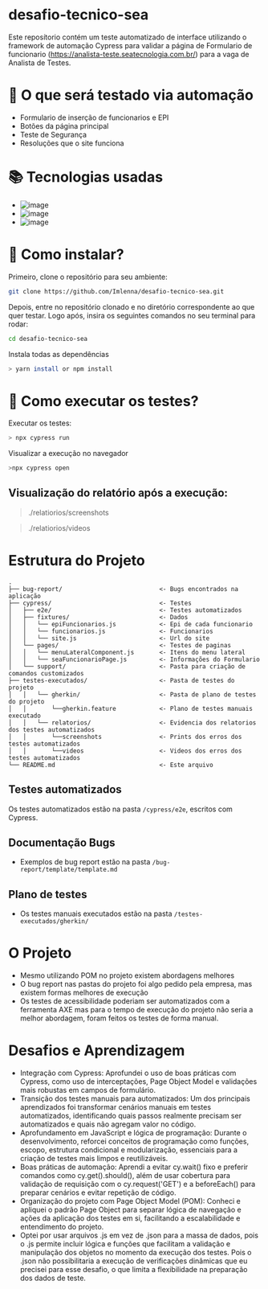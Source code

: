 # desafio-tecnico-sea

Este reposítorio contém um teste automatizado de interface utilizando o framework de automação Cypress para validar a página de Formulario de funcionario (https://analista-teste.seatecnologia.com.br/) para a vaga de Analista de Testes. 

# :mag_right: O que será testado via automação
- Formulario de inserção de funcionarios e EPI
- Botões da página principal
- Teste de Segurança
- Resoluções que o site funciona

# :books: Tecnologias usadas
- ![image](https://img.shields.io/badge/-cypress-%23E5E5E5?logo=cypress&logoColor=058a5e)
- ![image](https://img.shields.io/badge/node.js-6DA55F?style=for-the-badge&logo=node.js&logoColor=white)
- ![image]((https://img.shields.io/badge/JavaScript-323330?style=for-the-badge&logo=javascript&logoColor=F7DF1E))
    
# :open_file_folder: Como instalar?
Primeiro, clone o repositório para seu ambiente:
```bash
git clone https://github.com/Imlenna/desafio-tecnico-sea.git
```
Depois, entre no repositório clonado e no diretório correspondente ao que quer testar. Logo após, insira os seguintes comandos no seu terminal para rodar:
```bash    
cd desafio-tecnico-sea
```
Instala todas as dependências
```bash
> yarn install or npm install
```
# :arrows_counterclockwise: Como executar os testes?
Executar os testes:
```bash
> npx cypress run
```
Visualizar a execução no navegador
```bash
>npx cypress open
```
## Visualização do relatório após a execução:

> ./relatiorios/screenshots

> ./relatiorios/videos


# Estrutura do Projeto

```tree
.
├── bug-report/                           <- Bugs encontrados na aplicação 
├── cypress/                              <- Testes
│   ├── e2e/                              <- Testes automatizados
│   ├── fixtures/                         <- Dados
│   │   └── epiFuncionarios.js            <- Epi de cada funcionario
│   │   └── funcionarios.js               <- Funcionarios      
│   │   └── site.js                       <- Url do site   
│   └── pages/                            <- Testes de paginas
│   │   └── menuLateralComponent.js       <- Itens do menu lateral
│   │   └── seaFuncionarioPage.js         <- Informações do Formulario
│   └── support/                          <- Pasta para criação de comandos customizados
├── testes-executados/                    <- Pasta de testes do projeto
│   │   └── gherkin/                      <- Pasta de plano de testes do projeto
│   │       └──gherkin.feature            <- Plano de testes manuais executado
│   │   └── relatorios/                   <- Evidencia dos relatorios dos testes automatizados
│   │       └──screenshots                <- Prints dos erros dos testes automatizados
│   │       └──videos                     <- Videos dos erros dos testes automatizados
└── README.md                             <- Este arquivo
```

## Testes automatizados
Os testes automatizados estão na pasta `/cypress/e2e`, escritos com Cypress.

## Documentação Bugs
- Exemplos de bug report estão na pasta `/bug-report/template/template.md`

## Plano de testes
- Os testes manuais executados estão na pasta `/testes-executados/gherkin/`

# O Projeto

 - Mesmo utilizando POM no projeto existem abordagens melhores
 - O bug report nas pastas do projeto foi algo pedido pela empresa, mas existem formas melhores de execução
 - Os testes de acessibilidade poderiam ser automatizados com a ferramenta AXE mas para o tempo de execução do projeto não seria a melhor abordagem, foram feitos os testes de forma manual.

# Desafios e Aprendizagem

 - Integração com Cypress: Aprofundei o uso de boas práticas com Cypress, como uso de interceptações, Page Object Model e validações mais robustas em campos de formulário.
 - Transição dos testes manuais para automatizados: Um dos principais aprendizados foi transformar cenários manuais em testes automatizados, identificando quais passos realmente precisam ser automatizados e quais não agregam valor no código.
 - Aprofundamento em JavaScript e lógica de programação: Durante o desenvolvimento, reforcei conceitos de programação como funções, escopo, estrutura condicional e modularização, essenciais para a criação de testes mais limpos e reutilizáveis.
- Boas práticas de automação: Aprendi a evitar cy.wait() fixo e preferir comandos como cy.get().should(), além de usar cobertura para validação de requisição com o cy.request('GET') e a beforeEach()  para preparar cenários e evitar repetição de código.
- Organização do projeto com Page Object Model (POM): Conheci e apliquei o padrão Page Object para separar lógica de navegação e ações da aplicação dos testes em si, facilitando a escalabilidade e entendimento do projeto.
- Optei por usar arquivos .js em vez de .json para a massa de dados, pois o .js permite incluir lógica e funções que facilitam a validação e manipulação dos objetos no momento da execução dos testes. Pois o .json não possibilitaria a execução de verificações dinâmicas que eu precisei para esse desafio, o que limita a flexibilidade na preparação dos dados de teste.
